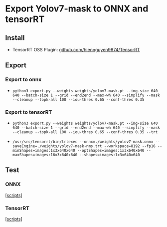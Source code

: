 # Export Yolov7-mask to ONNX and tensorRT

## Install

- TensorRT OSS Plugin: [github.com/hiennguyen9874/TensorRT](https://github.com/hiennguyen9874/TensorRT)

## Export

### Export to onnx

- `python3 export.py --weights weights/yolov7-mask.pt --img-size 640 640 --batch-size 1 --grid --end2end --max-wh 640 --simplify --mask --cleanup --topk-all 100 --iou-thres 0.65 --conf-thres 0.35`

### Export to tensorRT

- `python3 export.py --weights weights/yolov7-mask.pt --img-size 640 640 --batch-size 1 --grid --end2end --max-wh 640 --simplify --mask --cleanup --topk-all 100 --iou-thres 0.65 --conf-thres 0.35 --trt`

- `/usr/src/tensorrt/bin/trtexec --onnx=./weights/yolov7-mask.onnx --saveEngine=./weights/yolov7-mask-nms.trt --workspace=8192 --fp16 --minShapes=images:1x3x640x640 --optShapes=images:1x3x640x640 --maxShapes=images:16x3x640x640 --shapes=images:1x3x640x640`

## Test

### ONNX

[[scripts]](./tools/Yolov7onnx_mask.ipynb)

### TensorRT

[[scripts]](./tools/YOLOv7trt_mask.ipynb)
